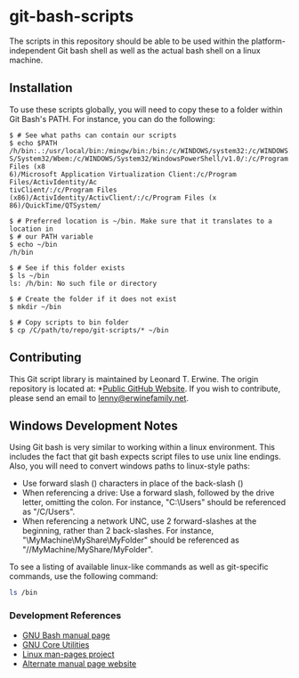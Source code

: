 git-bash-scripts
================

The scripts in this repository should be able to be used within the platform-independent Git bash shell as well as the
actual bash shell on a linux machine.

Installation
------------
To use these scripts globally, you will need to copy these to a folder within Git Bash's PATH.
For instance, you can do the following:
```text
$ # See what paths can contain our scripts
$ echo $PATH
/h/bin:.:/usr/local/bin:/mingw/bin:/bin:/c/WINDOWS/system32:/c/WINDOWS:/c/WINDOW
S/System32/Wbem:/c/WINDOWS/System32/WindowsPowerShell/v1.0/:/c/Program Files (x8
6)/Microsoft Application Virtualization Client:/c/Program Files/ActivIdentity/Ac
tivClient/:/c/Program Files (x86)/ActivIdentity/ActivClient/:/c/Program Files (x
86)/QuickTime/QTSystem/

$ # Preferred location is ~/bin. Make sure that it translates to a location in
$ # our PATH variable
$ echo ~/bin
/h/bin

$ # See if this folder exists
$ ls ~/bin
ls: /h/bin: No such file or directory

$ # Create the folder if it does not exist
$ mkdir ~/bin

$ # Copy scripts to bin folder
$ cp /C/path/to/repo/git-scripts/* ~/bin
```

Contributing
------------
This Git script library is maintained by Leonard T. Erwine. The origin repository is located at:
*[Public GitHub Website](https://github.com/lerwine/git-bash-scripts.git).
If you wish to contribute, please send an email to [lenny@erwinefamily.net](mailto:lenny@erwinefamily.net).

Windows Development Notes
-------------------------
Using Git bash is very similar to working within a linux environment. This includes the fact that git bash expects script files to use unix line endings.
Also, you will need to convert windows paths to linux-style paths:
* Use forward slash (\) characters in place of the back-slash (\)
* When referencing a drive: Use a forward slash, followed by the drive letter, omitting the colon. For instance, "C:\Users" should be referenced as "/C/Users".
* When referencing a network UNC, use 2 forward-slashes at the beginning, rather than 2 back-slashes. For instance, "\\MyMachine\MyShare\MyFolder" should be referenced as "//MyMachine/MyShare/MyFolder".

To see a listing of available linux-like commands as well as git-specific commands, use the following command:
```bash
ls /bin
```
### Development References

* [GNU Bash manual page](http://www.gnu.org/software/bash/manual/html_node/index.html)
* [GNU Core Utilities](http://www.gnu.org/software/coreutils/manual/coreutils.html)
* [Linux man-pages project](https://www.kernel.org/doc/man-pages/)
* [Alternate manual page website](http://www.linuxmanpages.com/)

